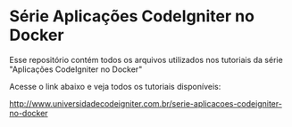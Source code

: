 # Série Aplicações CodeIgniter no Docker

Esse repositório contém todos os arquivos utilizados nos tutoriais da série "Aplicações CodeIgniter no Docker"

Acesse o link abaixo e veja todos os tutoriais disponíveis:

http://www.universidadecodeigniter.com.br/serie-aplicacoes-codeigniter-no-docker
